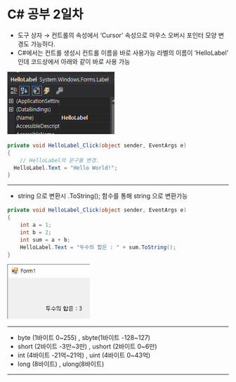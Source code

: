 # C# 공부 2일차

- 도구 상자 → 컨트롤의 속성에서 ‘Cursor’ 속성으로 마우스 오버시 포인터 모양 변경도 가능하다.
- C#에서는 컨트롤 생성시 컨트롤 이름을 바로 사용가능
라벨의 이름이 ‘HelloLabel’ 인데 코드상에서 아래와 같이 바로 사용 가능

![Untitled](image/02.c%23/Untitled.png)

```csharp
private void HelloLabel_Click(object sender, EventArgs e)
{
	// HelloLabel의 문구를 변경.
  HelloLabel.Text = "Hello World!";
}
```

---

- string 으로 변환시 .ToString(); 함수를 통해 string 으로 변환가능

```csharp
private void HelloLabel_Click(object sender, EventArgs e)
{
    int a = 1;
    int b = 2;
    int sum = a + b;
    HelloLabel.Text = "두수의 합은 : " + sum.ToString();
}
```

![Untitled](image/02.c%23/Untitled%201.png)

---

- byte (1바이트 0~255) , sbyte(1바이트 -128~127)
- short (2바이트 -3만~3만) , ushort (2바이트 0~6만)
- int (4바이트 -21억~21억) , uint (4바이트 0~43억)
- long (8바이트) , ulong(8바이트)

---